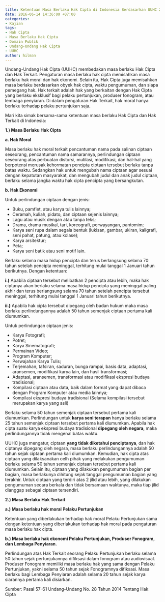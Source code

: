 ```yaml
---
title: Ketentuan Masa Berlaku Hak Cipta di Indonesia Berdasarkan UUHC 2014
date: 2016-06-14 14:36:00 +07:00
categories:
- Kajian
tags:
- Hak Cipta
- Masa Berlaku Hak Cipta
- Domain Publik
- Undang-Undang Hak Cipta
- UUHC
author: hilman
---
```


Undang-Undang Hak Cipta (UUHC) membedakan masa berlaku Hak Cipta dan Hak Terkait. Pengaturan masa berlaku hak cipta memisahkan masa berlaku hak moral dan hak ekonomi. Selain itu, Hak Cipta juga memisahkan masa berlaku berdasarkan obyek hak cipta, waktu pengumuman, dan siapa pemegang hak. Hak terkait adalah hak yang berkaitan dengan Hak Cipta yang berlaku eksklusif bagi pelaku pertunjukan, produser fonogram, atau lembaga penyiaran. Di dalam pengaturan Hak Terkait, hak moral hanya berlaku terhadap pelaku pertunjukan saja.

Mari kita simak bersama-sama ketentuan masa berlaku Hak Cipta dan Hak Terkait di Indonesia:

**1.) Masa Berlaku Hak Cipta**

**a. Hak Moral**

Masa berlaku hak moral terkait pencantuman nama pada salinan ciptaan seseorang, pencantuman nama samarannya, perlindungan ciptaan seseorang  atas perbuatan distorsi, mutilasi, modifikasi, dan hal-hal yang berpotensi merusak kehormatan pencipta ciptaan tersebut berlaku tanpa batas waktu. Sedangkan hak untuk mengubah nama ciptaan agar sesuai dengan kepatutan masyarakat, dan mengubah judul dan anak judul ciptaan, berlaku selama jangka waktu hak cipta pencipta yang bersangkutan.

**b. Hak Ekonomi**

Untuk perlindungan ciptaan dengan jenis:

* Buku, pamflet, atau karya tulis lainnya;
* Ceramah, kuliah, pidato, dan ciptaan sejenis lainnya;
* Lagu atau musik dengan atau tanpa teks;
* Drama, drama musikal, tari, koreografi, perwayangan, pantomim;
* Karya seni rupa dalam segala bentuk (lukisan, gambar, ukiran, kaligrafi, seni pahat, patung, atau kolase);
* Karya arsitektur;
* Peta;
* Karya seni batik atau seni motif lain.

Berlaku selama masa hidup pencipta dan terus berlangsung selama 70 tahun setelah pencipta meninggal, terhitung mulai tanggal 1 Januari tahun berikutnya. Dengan ketentuan:

**i.)** Apabila ciptaan tersebut melibatkan 2 pencipta atau lebih, maka hak ciptanya akan berlaku selama masa hidup pencipta yang meninggal paling akhir dan terus berlangsung selama 70 tahun setelah pencipta tersebut meninggal, terhitung mulai tanggal 1 Januari tahun berikutnya.

**ii.)** Apabila hak cipta tersebut dipegang oleh badan hukum maka masa berlaku perlindungannya adalah 50 tahun semenjak ciptaan pertama kali diumumkan.

Untuk perlindungan ciptaan jenis:

* Karya Fotografi;
* Potret;
* Karya Sinematografi;
* Permainan Video;
* Program Komputer;
* Perwajahan Karya Tulis;
* Terjemahan, tafsiran, saduran, bunga rampai, basis data, adaptasi, aransemen, modifikasi karya lain, dan hasil transformasi;
* Adaptasi, aransemen, transformasi atau modifikasi ekspresi budaya tradisional;
* Kompilasi ciptaan atau data, baik dalam format yang dapat dibaca dengan Program Komputer atau media lainnya;
* Kompilasi ekspresi budaya tradisional (Selama kompilasi tersebut merupakan karya yang asli)

Berlaku selama 50 tahun semenjak ciptaan tersebut pertama kali diumumkan. Perlindungan untuk **karya seni terapan** hanya berlaku selama 25 tahun semenjak ciptaan tersebut pertama kali diumumkan. Apabila hak cipta suatu karya ekspresi budaya tradisional **dipegang oleh negara**, maka perlindungannya tidak mengenal batas waktu.

UUHC juga mengatur, ciptaan **yang tidak diketahui penciptanya**, dan hak ciptanya dipegang oleh negara, masa berlaku perlindungannya adalah 50 tahun sejak ciptaan pertama kali diumumkan. Kemudian, hak cipta atas ciptaan yang dilaksanakan oelh pihak yang melakukan pengumuman berlaku selama 50 tahun semenjak ciptaan tersebut pertama kali diumumkan. Selain itu, ciptaan yang dilakukan pengumuman bagian per bagian, masa berlakunya dihitung sejak tanggal pengumuman bagian yang terakhir. Untuk ciptaan yang terdiri atas 2 jilid atau lebih, yang dilakukan pengumuman secara berkala dan tidak bersamaan waktunya, maka tiap jilid dianggap sebagai ciptaan tersendiri.

**2.) Masa Berlaku Hak Terkait**

**a.) Masa berlaku hak moral Pelaku Pertunjukan**

Ketentuan yang diberlakukan terhadap hak moral Pelaku Pertunjukan sama dengan ketentuan yang diberlakukan terhadap hak moral pada pengaturan masa berlaku hak cipta.

**b.) Masa berlaku hak ekonomi Pelaku Pertunjukan, Produser Fonogram, dan Lembaga Penyiaran.**

Perlindungan atas Hak Terkait seorang Pelaku Pertunjukan berlaku selama 50 tahun sejak pertunjukannya difiksasi dalam fonogram atau audiovisual. Produser Fonogram memiliki masa berlaku hak yang sama dengan Pelaku Pertunjukan, yakni selama 50 tahun sejak Fonogramnya difiksasi. Masa berlaku bagi Lembaga Penyiaran adalah selama 20 tahun sejak karya siarannya pertama kali disiarkan.

Sumber: Pasal  57-61 Undang-Undang No. 28 Tahun 2014 Tentang Hak Cipta
